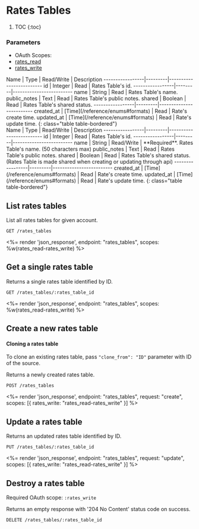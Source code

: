# Rates Tables

1. TOC
{:toc}

### Parameters
<ul class="nav nav-pills" role="tablist">
  <li class="disabled"><a>OAuth Scopes:</a></li>
  <li class="active"><a href="#rates_read" role="tab" data-toggle="pill">rates_read</a></li>
  <li><a href="#rates_write" role="tab" data-toggle="pill">rates_write</a></li>
</ul>
<div class="tab-content" markdown="1">
  <div class="tab-pane active" id="rates_read" markdown="1">
Name             | Type    | Read/Write | Description
-----------------|---------|-------------------------
id               | Integer | Read       | Rates Table's id.
-----------------|---------|-------------------------
name             | String  | Read       | Rates Table's name.
public_notes     | Text    | Read       | Rates Table's public notes.
shared           | Boolean | Read       | Rates Table's shared status.
-----------------|---------|-------------------------
created_at       | [Time](/reference/enums#formats) | Read       | Rate's create time.
updated_at       | [Time](/reference/enums#formats) | Read       | Rate's update time.
{: class="table table-bordered"}
  </div>
  <div class="tab-pane" id="rates_write" markdown="1">
Name             | Type    | Read/Write | Description
-----------------|---------|-------------------------
id               | Integer | Read       | Rates Table's id.
-----------------|---------|-------------------------
name             | String  | Read/Write | **Required**. Rates Table's name. (50 characters max)
public_notes     | Text    | Read       | Rates Table's public notes.
shared           | Boolean | Read       | Rates Table's shared status. (Rates Table is made shared when creating or updating through api)
-----------------|---------|-------------------------
created_at       | [Time](/reference/enums#formats) | Read       | Rate's create time.
updated_at       | [Time](/reference/enums#formats) | Read       | Rate's update time.
{: class="table table-bordered"}
  </div>
</div>

## List rates tables

List all rates tables for given account.

~~~
GET /rates_tables
~~~

<%= render 'json_response', endpoint: "rates_tables", scopes: %w(rates_read-rates_write) %>

## Get a single rates table

Returns a single rates table identified by ID.

~~~
GET /rates_tables/:rates_table_id
~~~

<%= render 'json_response', endpoint: "rates_tables", scopes: %w(rates_read-rates_write) %>

## Create a new rates table

<div class="callout callout-info">
  <h4>Cloning a rates table</h4>
  <p>To clone an existing rates table, pass <code>"clone_from": "ID"</code> parameter with ID of the source.</p>
</div>

Returns a newly created rates table.

~~~
POST /rates_tables
~~~

<%= render 'json_response', endpoint: "rates_tables", request: "create",
  scopes: [{ rates_write: "rates_read-rates_write" }] %>

## Update a rates table

Returns an updated rates table identified by ID.

~~~
PUT /rates_tables/:rates_table_id
~~~

<%= render 'json_response', endpoint: "rates_tables", request: "update",
  scopes: [{ rates_write: "rates_read-rates_write" }] %>

## Destroy a rates table

Required OAuth scope: `:rates_write`

Returns an empty response with '204 No Content' status code on success.

~~~~~~
DELETE /rates_tables/:rates_table_id
~~~~~~
